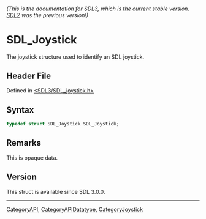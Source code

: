 ###### (This is the documentation for SDL3, which is the current stable version. [SDL2](https://wiki.libsdl.org/SDL2/) was the previous version!)
# SDL_Joystick

The joystick structure used to identify an SDL joystick.

## Header File

Defined in [<SDL3/SDL_joystick.h>](https://github.com/libsdl-org/SDL/blob/main/include/SDL3/SDL_joystick.h)

## Syntax

```c
typedef struct SDL_Joystick SDL_Joystick;
```

## Remarks

This is opaque data.

## Version

This struct is available since SDL 3.0.0.

----
[CategoryAPI](CategoryAPI), [CategoryAPIDatatype](CategoryAPIDatatype), [CategoryJoystick](CategoryJoystick)

